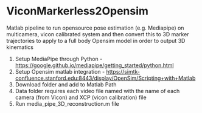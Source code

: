 # ViconMarkerless2Opensim
Matlab pipeline to run opensource pose estimation (e.g. Mediapipe) on multicamera, vicon calibrated system and then convert this to 3D marker trajectories to apply to a full body Opensim model in order to output 3D kinematics

1. Setup MediaPipe through Python - https://google.github.io/mediapipe/getting_started/python.html
2. Setup Opensim matlab integration - https://simtk-confluence.stanford.edu:8443/display/OpenSim/Scripting+with+Matlab
3. Download folder and add to Matlab Path 
4. Data folder requires each video file named with the name of each camera (from Vicon) and XCP (vicon calibration) file
5. Run media_pipe_3D_reconstruction.m file

